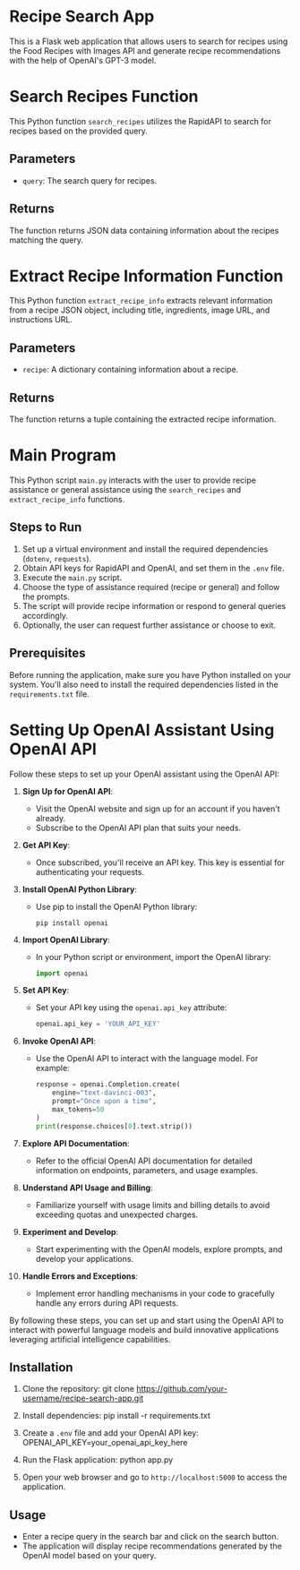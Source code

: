 # Recipe Search App

This is a Flask web application that allows users to search for recipes using the Food Recipes with Images API and generate recipe recommendations with the help of OpenAI's GPT-3 model.

# Search Recipes Function

This Python function `search_recipes` utilizes the RapidAPI to search for recipes based on the provided query.

## Parameters

- `query`: The search query for recipes.

## Returns

The function returns JSON data containing information about the recipes matching the query.

# Extract Recipe Information Function

This Python function `extract_recipe_info` extracts relevant information from a recipe JSON object, including title, ingredients, image URL, and instructions URL.

## Parameters

- `recipe`: A dictionary containing information about a recipe.

## Returns

The function returns a tuple containing the extracted recipe information.

# Main Program

This Python script `main.py` interacts with the user to provide recipe assistance or general assistance using the `search_recipes` and `extract_recipe_info` functions.

## Steps to Run

1. Set up a virtual environment and install the required dependencies (`dotenv`, `requests`).
2. Obtain API keys for RapidAPI and OpenAI, and set them in the `.env` file.
3. Execute the `main.py` script.
4. Choose the type of assistance required (recipe or general) and follow the prompts.
5. The script will provide recipe information or respond to general queries accordingly.
6. Optionally, the user can request further assistance or choose to exit.

## Prerequisites

Before running the application, make sure you have Python installed on your system. You'll also need to install the required dependencies listed in the `requirements.txt` file.

# Setting Up OpenAI Assistant Using OpenAI API

Follow these steps to set up your OpenAI assistant using the OpenAI API:

1. **Sign Up for OpenAI API**:
   - Visit the OpenAI website and sign up for an account if you haven't already.
   - Subscribe to the OpenAI API plan that suits your needs.

2. **Get API Key**:
   - Once subscribed, you'll receive an API key. This key is essential for authenticating your requests.

3. **Install OpenAI Python Library**:
   - Use pip to install the OpenAI Python library:
     ```
     pip install openai
     ```

4. **Import OpenAI Library**:
   - In your Python script or environment, import the OpenAI library:
     ```python
     import openai
     ```

5. **Set API Key**:
   - Set your API key using the `openai.api_key` attribute:
     ```python
     openai.api_key = 'YOUR_API_KEY'
     ```

6. **Invoke OpenAI API**:
   - Use the OpenAI API to interact with the language model. For example:
     ```python
     response = openai.Completion.create(
         engine="text-davinci-003",
         prompt="Once upon a time",
         max_tokens=50
     )
     print(response.choices[0].text.strip())
     ```

7. **Explore API Documentation**:
   - Refer to the official OpenAI API documentation for detailed information on endpoints, parameters, and usage examples.

8. **Understand API Usage and Billing**:
   - Familiarize yourself with usage limits and billing details to avoid exceeding quotas and unexpected charges.

9. **Experiment and Develop**:
   - Start experimenting with the OpenAI models, explore prompts, and develop your applications.

10. **Handle Errors and Exceptions**:
    - Implement error handling mechanisms in your code to gracefully handle any errors during API requests.

By following these steps, you can set up and start using the OpenAI API to interact with powerful language models and build innovative applications leveraging artificial intelligence capabilities.

## Installation

1. Clone the repository:
git clone https://github.com/your-username/recipe-search-app.git

2. Install dependencies:
pip install -r requirements.txt

3. Create a `.env` file and add your OpenAI API key:
OPENAI_API_KEY=your_openai_api_key_here

4. Run the Flask application:
python app.py

5. Open your web browser and go to `http://localhost:5000` to access the application.

## Usage

- Enter a recipe query in the search bar and click on the search button.
- The application will display recipe recommendations generated by the OpenAI model based on your query.
